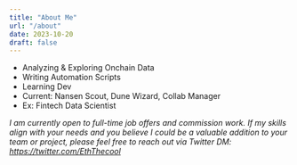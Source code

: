 ```yaml
---
title: "About Me"
url: "/about"
date: 2023-10-20
draft: false
---
```



- Analyzing & Exploring Onchain Data
- Writing Automation Scripts
- Learning Dev
- Current: Nansen Scout, Dune Wizard, Collab Manager
- Ex: Fintech Data Scientist


*I am currently open to full-time job offers and commission work. If my skills align with your needs and you believe I could be a valuable addition to your team or project, please feel free to reach out via Twitter DM: https://twitter.com/EthThecool*